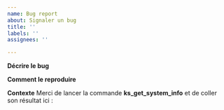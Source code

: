 ```yaml
---
name: Bug report
about: Signaler un bug
title: ''
labels: ''
assignees: ''

---
```


**Décrire le bug**

**Comment le reproduire**

**Contexte**
Merci de lancer la commande **ks_get_system_info** et de coller son résultat ici :

